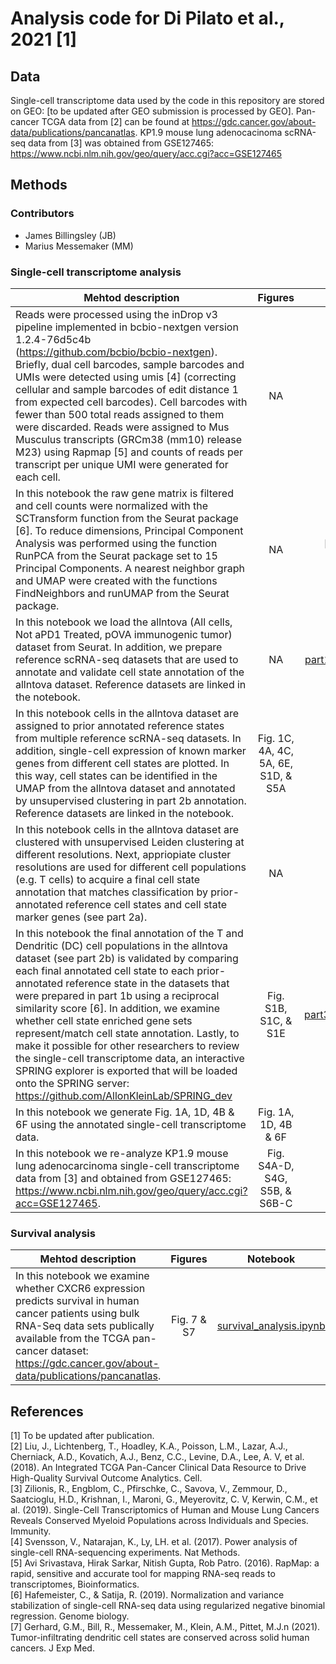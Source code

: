 # Analysis code for Di Pilato et al., 2021 [1]

## Data
Single-cell transcriptome data used by the code in this repository are stored on GEO: [to be updated after GEO submission is processed by GEO]. Pan-cancer TCGA data from [2] can be found at https://gdc.cancer.gov/about-data/publications/pancanatlas. KP1.9 mouse lung adenocacinoma scRNA-seq data from [3] was obtained from GSE127465: https://www.ncbi.nlm.nih.gov/geo/query/acc.cgi?acc=GSE127465 

## Methods
### Contributors 
* James Billingsley (JB)
* Marius Messemaker (MM)

### Single-cell transcriptome analysis 

| Mehtod description| Figures | Notebook | Contributor |
|---|:---:|:---:|:---:|
|Reads were processed using the inDrop v3 pipeline implemented in bcbio-nextgen version 1.2.4-76d5c4b (https://github.com/bcbio/bcbio-nextgen). Briefly, dual cell barcodes, sample barcodes and UMIs were detected using umis [4] (correcting cellular and sample barcodes of edit distance 1 from expected cell barcodes). Cell barcodes with fewer than 500 total reads assigned to them were discarded. Reads were assigned to Mus Musculus transcripts (GRCm38 (mm10) release M23) using Rapmap [5] and counts of reads per transcript per unique UMI were generated for each cell. |NA|NA| JB |
|In this notebook the raw gene matrix is filtered and cell counts were normalized with the SCTransform function from the Seurat package [6]. To reduce dimensions, Principal Component Analysis was performed using the function RunPCA from the Seurat package set to 15 Principal Components. A nearest neighbor graph and UMAP were created with the functions FindNeighbors and runUMAP from the Seurat package.|NA|[to be updated with the R markdown file]| JB |
|In this notebook we load the allntova (All cells, Not aPD1 Treated, pOVA immunogenic tumor) dataset from Seurat. In addition, we prepare reference scRNA-seq datasets that are used to annotate and validate cell state annotation of the allntova dataset. Reference datasets are linked in the notebook.|NA|[part1b_prepare_annotation.ipynb](https://github.com/pittetmi/paper-code-data/blob/main/Di_Pilato_et_al_2021/part1b_prepare_annotation.ipynb)|MM|
|In this notebook cells in the allntova dataset are assigned to prior annotated reference states from multiple reference scRNA-seq datasets. In addition, single-cell expression of known marker genes from different cell states are plotted. In this way, cell states can be identified in the UMAP from the allntova dataset and annotated by unsupervised clustering in part 2b annotation. Reference datasets are linked in the notebook. |Fig. 1C, 4A, 4C, 5A, 6E, S1D, & S5A|[part2a_annotation.ipynb](https://github.com/pittetmi/paper-code-data/blob/main/Di_Pilato_et_al_2021/part2a_annotation.ipynb)|MM|
|In this notebook cells in the allntova dataset are clustered with unsupervised Leiden clustering at different resolutions. Next, appriopiate cluster resolutions are used for different cell populations (e.g. T cells) to acquire a final cell state annotation that matches classification by prior-annotated reference cell states and cell state marker genes (see part 2a).|NA|[part2b_annotation.ipynb](https://github.com/pittetmi/paper-code-data/blob/main/Di_Pilato_et_al_2021/part2b_annotation.ipynb)|MM|
|In this notebook the final annotation of the T and Dendritic (DC) cell populations in the allntova dataset (see part 2b) is validated by comparing each final annotated cell state to each prior-annotated reference state in the datasets that were prepared in part 1b using a reciprocal similarity score [6]. In addition, we examine whether cell state enriched gene sets represent/match cell state annotation. Lastly, to make it possible for other researchers to review the single-cell transcriptome data, an interactive SPRING explorer is exported that will be loaded onto the SPRING server: https://github.com/AllonKleinLab/SPRING_dev|Fig. S1B, S1C, & S1E|[part3_annotation_validation.ipynb](https://github.com/pittetmi/paper-code-data/blob/main/Di_Pilato_et_al_2021/part3_annotation_validation.ipynb)|MM|
|In this notebook we generate Fig. 1A, 1D, 4B & 6F using the annotated single-cell transcriptome data.|Fig. 1A, 1D, 4B & 6F|[part4_figures.ipynb](https://github.com/pittetmi/paper-code-data/blob/main/Di_Pilato_et_al_2021/part4_figures.ipynb)|MM|
|In this notebook we re-analyze KP1.9 mouse lung adenocarcinoma single-cell transcriptome data from [3] and obtained from GSE127465: https://www.ncbi.nlm.nih.gov/geo/query/acc.cgi?acc=GSE127465.|Fig. S4A-D, S4G, S5B, & S6B-C|[KP1_9.ipynb](https://github.com/pittetmi/paper-code-data/blob/main/Di_Pilato_et_al_2021/KP1_9.ipynb)|MM|

### Survival analysis 

| Mehtod description| Figures | Notebook | Contributor |
|---|:---:|:---:|:---:|
| In this notebook we examine whether CXCR6 expression predicts survival in human cancer patients using bulk RNA-Seq data sets publically available from the TCGA pan-cancer dataset: https://gdc.cancer.gov/about-data/publications/pancanatlas.| Fig. 7 & S7 |[survival_analysis.ipynb](https://github.com/pittetmi/paper-code-data/blob/main/Di_Pilato_et_al_2021/survival_analysis.ipynb)  | MM |




## References
[1] To be updated after publication.  
[2] Liu, J., Lichtenberg, T., Hoadley, K.A., Poisson, L.M., Lazar, A.J., Cherniack, A.D., Kovatich, A.J., Benz, C.C., Levine, D.A., Lee, A. V, et al. (2018). An Integrated TCGA Pan-Cancer Clinical Data Resource to Drive High-Quality Survival Outcome Analytics. Cell.   
[3] Zilionis, R., Engblom, C., Pfirschke, C., Savova, V., Zemmour, D., Saatcioglu, H.D., Krishnan, I., Maroni, G., Meyerovitz, C. V, Kerwin, C.M., et al. (2019). Single-Cell Transcriptomics of Human and Mouse Lung Cancers Reveals Conserved Myeloid Populations across Individuals and Species. Immunity.   
[4] Svensson, V., Natarajan, K., Ly, LH. et al. (2017). Power analysis of single-cell RNA-sequencing experiments. Nat Methods.  
[5] Avi Srivastava, Hirak Sarkar, Nitish Gupta, Rob Patro. (2016). RapMap: a rapid, sensitive and accurate tool for mapping RNA-seq reads to transcriptomes, Bioinformatics.  
[6] Hafemeister, C., & Satija, R. (2019). Normalization and variance stabilization of single-cell RNA-seq data using regularized negative binomial regression. Genome biology.  
[7] Gerhard, G.M., Bill, R., Messemaker, M., Klein, A.M., Pittet, M.J.n (2021). Tumor-infiltrating dendritic cell states are conserved across solid human cancers. J Exp Med.


